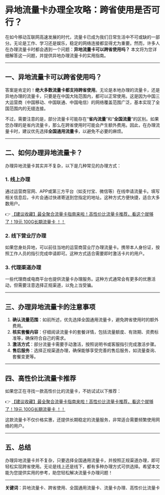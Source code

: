 # 异地流量卡办理全攻略：跨省使用是否可行？

在如今移动互联网高速发展的时代，流量卡已成为我们日常生活中不可或缺的一部分。无论是工作、学习还是娱乐，稳定的网络连接都显得尤为重要。然而，许多人在办理流量卡时都会遇到一个问题：**异地流量卡可以跨省使用吗？** 本文将为您详细解答这一问题，并提供异地办理流量卡的实用指南。

---

## 一、异地流量卡可以跨省使用吗？

答案是肯定的！**绝大多数流量卡都支持跨省使用**。无论是本地办理的流量卡，还是异地办理的流量卡，只要是在中国大陆范围内，都可以正常使用。这是因为中国三大运营商（中国移动、中国联通、中国电信）的网络覆盖范围广泛，基本实现了全国范围内的无缝连接。

不过，需要注意的是，部分流量卡可能存在“**省内流量**”和“**全国流量**”的区别。如果您办理的是省内流量卡，那么在跨省使用时可能会产生额外费用。因此，在办理流量卡时，建议优先选择**全国通用流量卡**，以避免不必要的麻烦。

---

## 二、如何办理异地流量卡？

办理异地流量卡其实并不复杂，以下是几种常见的办理方式：

### 1. 线上办理
通过运营商官网、APP或第三方平台（如支付宝、微信等）在线申请流量卡。填写相关信息后，卡片会通过快递寄送到您指定的地址。这种方式方便快捷，适合大多数用户。

👉 [【建议收藏】最全聚合流量卡指南来啦！高性价比流量卡推荐，看这个就够了！19元 100G长期流量卡 ！！](https://bit.ly/Liuliangka)

### 2. 线下营业厅办理
如果您身处异地，可以前往当地的运营商营业厅办理流量卡。携带本人身份证，按照工作人员的指引完成申请即可。这种方式适合需要即时激活卡片的用户。

### 3. 代理渠道办理
一些代理商或电商平台也提供流量卡办理服务。这种方式通常会有更多的优惠活动，但需要注意选择正规渠道，以免上当受骗。

---

## 三、办理异地流量卡的注意事项

1. **确认流量范围**：如前所述，优先选择全国通用流量卡，避免跨省使用时的额外费用。
2. **核实套餐内容**：仔细阅读流量卡的套餐详情，包括流量额度、有效期、资费标准等，确保符合自己的需求。
3. **激活方式**：部分流量卡需要手动激活，按照说明书或客服指引完成激活步骤。
4. **售后服务**：选择正规渠道办理，确保能够享受完善的售后服务，如流量查询、套餐变更等。

---

## 四、高性价比流量卡推荐

如果您正在寻找一款高性价比的流量卡，不妨试试以下推荐：

👉 [【建议收藏】最全聚合流量卡指南来啦！高性价比流量卡推荐，看这个就够了！19元 100G长期流量卡 ！！](https://bit.ly/Liuliangka)

这款流量卡不仅价格实惠，还提供长期稳定的流量服务，非常适合需要频繁使用网络的用户。

---

## 五、总结

办理异地流量卡并不复杂，只要选择全国通用流量卡，并按照正规渠道办理，即可轻松实现跨省使用。无论是线上还是线下，都有多种办理方式可供选择。希望本文能为您提供实用的参考，助您轻松解决流量卡办理问题！

---

**关键词**：异地流量卡、跨省使用、全国通用流量卡、流量卡办理、高性价比流量卡